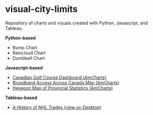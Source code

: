 # visual-city-limits
Repository of charts and visuals created with Python, Javascript, and Tableau.

<strong>Python-based</strong>
- Bump Chart
- Raincloud Chart
- Dumbbell Chart

<strong>Javascript-based</strong>
- <a href="https://fitzpk.github.io/visual-city-limits/javascript/score-golf/score_app.html">Canadian Golf Course Dashboard (AmCharts)</a>
- <a href="https://fitzpk.github.io/visual-city-limits/javascript/hex-map/broadband-access/hex_broadband_map.html">Broadband Access Across Canada Map (AmCharts)</a>
- <a href="https://fitzpk.github.io/visual-city-limits/javascript/hex-map/provincial-stats/hex_prov_map.html">Hexagon Map of Provincial Statistics (AmCharts)</a>

<strong>Tableau-based</strong>
- <a href="https://public.tableau.com/views/NHLTrades/Dashboard?:language=en-US&:display_count=n&:origin=viz_share_link">A History of NHL Trades (view on Desktop)</a>
